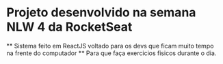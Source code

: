 # Projeto desenvolvido na semana NLW 4 da RocketSeat

** Sistema feito em ReactJS voltado para os devs que ficam muito tempo na frente do computador
** Para que faça exercicios fisicos durante o dia.
